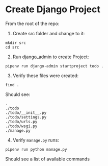 # Create Django Project

From the root of the repo:

1. Create src folder and change to it:
```
mkdir src
cd src
```

2. Run django_admin to create Project:
```
pipenv run django-admin startproject todo .
```

3. Verify these files were created:
```
find .
```
Should see:
```
.
./todo
./todo/__init__.py
./todo/settings.py
./todo/urls.py
./todo/wsgi.py
./manage.py
```

4. Verify `manage.py` runs:
```
pipenv run python manage.py
```
Should see a list of available commands

